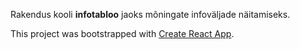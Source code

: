 Rakendus kooli **infotabloo** jaoks mõningate infoväljade näitamiseks.


This project was bootstrapped with [Create React App](https://github.com/facebookincubator/create-react-app).

